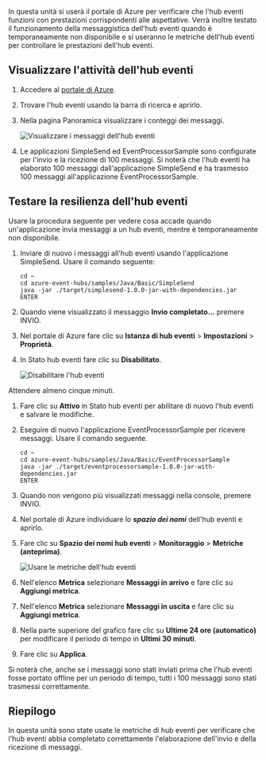 In questa unità si userà il portale di Azure per verificare che l'hub eventi funzioni con prestazioni corrispondenti alle aspettative. Verrà inoltre testato il funzionamento della messaggistica dell'hub eventi quando è temporaneamente non disponibile e si useranno le metriche dell'hub eventi per controllare le prestazioni dell'hub eventi.

## <a name="view-event-hub-activity"></a>Visualizzare l'attività dell'hub eventi

1. Accedere al [portale di Azure](https://portal.azure.com?azure-portal=true).

1. Trovare l'hub eventi usando la barra di ricerca e aprirlo.

1. Nella pagina Panoramica visualizzare i conteggi dei messaggi.

    ![Visualizzare i messaggi dell'hub eventi](../media-draft/6-view-messages.png)

1. Le applicazioni SimpleSend ed EventProcessorSample sono configurate per l'invio e la ricezione di 100 messaggi. Si noterà che l'hub eventi ha elaborato 100 messaggi dall'applicazione SimpleSend e ha trasmesso 100 messaggi all'applicazione EventProcessorSample.

## <a name="test-event-hub-resilience"></a>Testare la resilienza dell'hub eventi

Usare la procedura seguente per vedere cosa accade quando un'applicazione invia messaggi a un hub eventi, mentre è temporaneamente non disponibile.

1. Inviare di nuovo i messaggi all'hub eventi usando l'applicazione SimpleSend. Usare il comando seguente:

    ```azurecli
    cd ~
    cd azure-event-hubs/samples/Java/Basic/SimpleSend
    java -jar ./target/simplesend-1.0.0-jar-with-dependencies.jar
    ENTER
    ```

1. Quando viene visualizzato il messaggio **Invio completato...** premere INVIO.

1. Nel portale di Azure fare clic su **Istanza di hub eventi** > **Impostazioni** > **Proprietà**.

1. In Stato hub eventi fare clic su **Disabilitato**.

    ![Disabilitare l'hub eventi](../media-draft/7-disable-event-hub.png)

Attendere almeno cinque minuti.

1. Fare clic su **Attivo** in Stato hub eventi per abilitare di nuovo l'hub eventi e salvare le modifiche.

1. Eseguire di nuovo l'applicazione EventProcessorSample per ricevere messaggi. Usare il comando seguente.

    ```azurecli
    cd ~
    cd azure-event-hubs/samples/Java/Basic/EventProcessorSample
    java -jar ./target/eventprocessorsample-1.0.0-jar-with-dependencies.jar
    ENTER
    ```

1. Quando non vengono più visualizzati messaggi nella console, premere INVIO.

1. Nel portale di Azure individuare lo **_spazio dei nomi_** dell'hub eventi e aprirlo. 

1. Fare clic su **Spazio dei nomi hub eventi** > **Monitoraggio** > **Metriche (anteprima)**.

    ![Usare le metriche dell'hub eventi](../media-draft/7-event-hub-metrics.png)

1. Nell'elenco **Metrica** selezionare **Messaggi in arrivo** e fare clic su **Aggiungi metrica**.

1. Nell'elenco **Metrica** selezionare **Messaggi in uscita** e fare clic su **Aggiungi metrica**.

1. Nella parte superiore del grafico fare clic su **Ultime 24 ore (automatico)** per modificare il periodo di tempo in **Ultimi 30 minuti**.

1. Fare clic su **Applica**.

Si noterà che, anche se i messaggi sono stati inviati prima che l'hub eventi fosse portato offline per un periodo di tempo, tutti i 100 messaggi sono stati trasmessi correttamente.

## <a name="summary"></a>Riepilogo

In questa unità sono state usate le metriche di hub eventi per verificare che l'hub eventi abbia completato correttamente l'elaborazione dell'invio e della ricezione di messaggi.

